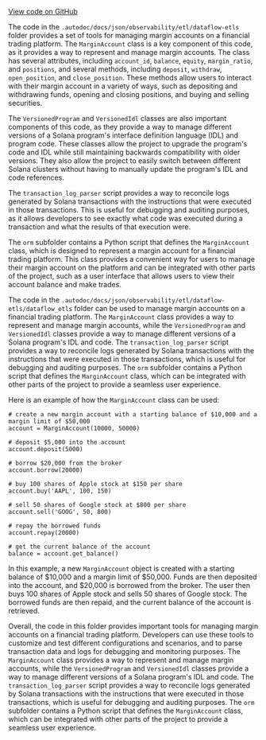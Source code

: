 [View code on GitHub](https://github.com/mrgnlabs/marginfi-v2/.autodoc/docs/json/observability/etl)

The code in the `.autodoc/docs/json/observability/etl/dataflow-etls` folder provides a set of tools for managing margin accounts on a financial trading platform. The `MarginAccount` class is a key component of this code, as it provides a way to represent and manage margin accounts. The class has several attributes, including `account_id`, `balance`, `equity`, `margin_ratio`, and `positions`, and several methods, including `deposit`, `withdraw`, `open_position`, and `close_position`. These methods allow users to interact with their margin account in a variety of ways, such as depositing and withdrawing funds, opening and closing positions, and buying and selling securities.

The `VersionedProgram` and `VersionedIdl` classes are also important components of this code, as they provide a way to manage different versions of a Solana program's interface definition language (IDL) and program code. These classes allow the project to upgrade the program's code and IDL while still maintaining backwards compatibility with older versions. They also allow the project to easily switch between different Solana clusters without having to manually update the program's IDL and code references.

The `transaction_log_parser` script provides a way to reconcile logs generated by Solana transactions with the instructions that were executed in those transactions. This is useful for debugging and auditing purposes, as it allows developers to see exactly what code was executed during a transaction and what the results of that execution were.

The `orm` subfolder contains a Python script that defines the `MarginAccount` class, which is designed to represent a margin account for a financial trading platform. This class provides a convenient way for users to manage their margin account on the platform and can be integrated with other parts of the project, such as a user interface that allows users to view their account balance and make trades.

The code in the `.autodoc/docs/json/observability/etl/dataflow-etls/dataflow_etls` folder can be used to manage margin accounts on a financial trading platform. The `MarginAccount` class provides a way to represent and manage margin accounts, while the `VersionedProgram` and `VersionedIdl` classes provide a way to manage different versions of a Solana program's IDL and code. The `transaction_log_parser` script provides a way to reconcile logs generated by Solana transactions with the instructions that were executed in those transactions, which is useful for debugging and auditing purposes. The `orm` subfolder contains a Python script that defines the `MarginAccount` class, which can be integrated with other parts of the project to provide a seamless user experience.

Here is an example of how the `MarginAccount` class can be used:

```
# create a new margin account with a starting balance of $10,000 and a margin limit of $50,000
account = MarginAccount(10000, 50000)

# deposit $5,000 into the account
account.deposit(5000)

# borrow $20,000 from the broker
account.borrow(20000)

# buy 100 shares of Apple stock at $150 per share
account.buy('AAPL', 100, 150)

# sell 50 shares of Google stock at $800 per share
account.sell('GOOG', 50, 800)

# repay the borrowed funds
account.repay(20000)

# get the current balance of the account
balance = account.get_balance()
```

In this example, a new `MarginAccount` object is created with a starting balance of $10,000 and a margin limit of $50,000. Funds are then deposited into the account, and $20,000 is borrowed from the broker. The user then buys 100 shares of Apple stock and sells 50 shares of Google stock. The borrowed funds are then repaid, and the current balance of the account is retrieved.

Overall, the code in this folder provides important tools for managing margin accounts on a financial trading platform. Developers can use these tools to customize and test different configurations and scenarios, and to parse transaction data and logs for debugging and monitoring purposes. The `MarginAccount` class provides a way to represent and manage margin accounts, while the `VersionedProgram` and `VersionedIdl` classes provide a way to manage different versions of a Solana program's IDL and code. The `transaction_log_parser` script provides a way to reconcile logs generated by Solana transactions with the instructions that were executed in those transactions, which is useful for debugging and auditing purposes. The `orm` subfolder contains a Python script that defines the `MarginAccount` class, which can be integrated with other parts of the project to provide a seamless user experience.
